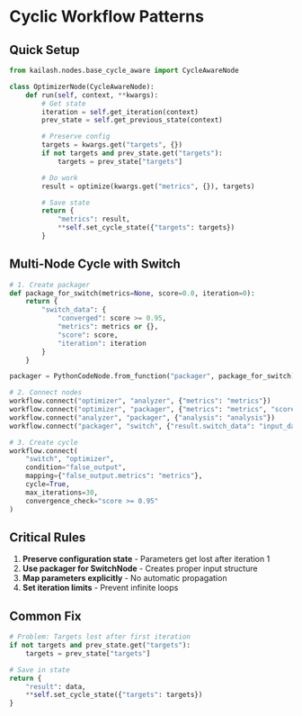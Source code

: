 # Cyclic Workflow Patterns

## Quick Setup

```python
from kailash.nodes.base_cycle_aware import CycleAwareNode

class OptimizerNode(CycleAwareNode):
    def run(self, context, **kwargs):
        # Get state
        iteration = self.get_iteration(context)
        prev_state = self.get_previous_state(context)

        # Preserve config
        targets = kwargs.get("targets", {})
        if not targets and prev_state.get("targets"):
            targets = prev_state["targets"]

        # Do work
        result = optimize(kwargs.get("metrics", {}), targets)

        # Save state
        return {
            "metrics": result,
            **self.set_cycle_state({"targets": targets})
        }
```

## Multi-Node Cycle with Switch

```python
# 1. Create packager
def package_for_switch(metrics=None, score=0.0, iteration=0):
    return {
        "switch_data": {
            "converged": score >= 0.95,
            "metrics": metrics or {},
            "score": score,
            "iteration": iteration
        }
    }

packager = PythonCodeNode.from_function("packager", package_for_switch)

# 2. Connect nodes
workflow.connect("optimizer", "analyzer", {"metrics": "metrics"})
workflow.connect("optimizer", "packager", {"metrics": "metrics", "score": "score"})
workflow.connect("analyzer", "packager", {"analysis": "analysis"})
workflow.connect("packager", "switch", {"result.switch_data": "input_data"})

# 3. Create cycle
workflow.connect(
    "switch", "optimizer",
    condition="false_output",
    mapping={"false_output.metrics": "metrics"},
    cycle=True,
    max_iterations=30,
    convergence_check="score >= 0.95"
)
```

## Critical Rules

1. **Preserve configuration state** - Parameters get lost after iteration 1
2. **Use packager for SwitchNode** - Creates proper input structure
3. **Map parameters explicitly** - No automatic propagation
4. **Set iteration limits** - Prevent infinite loops

## Common Fix

```python
# Problem: Targets lost after first iteration
if not targets and prev_state.get("targets"):
    targets = prev_state["targets"]

# Save in state
return {
    "result": data,
    **self.set_cycle_state({"targets": targets})
}
```
